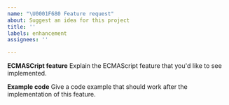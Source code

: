 ```yaml
---
name: "\U0001F680 Feature request"
about: Suggest an idea for this project
title: ''
labels: enhancement
assignees: ''

---
```


<!--
Thank you for adding a feature request to Boa! As this is an experimental JavaScript engine, there will probably be many ECMAScript features left to implement. In order to understand the feature request as best as possible, please fill the following template. Feel free to add or remove sections as needed.
-->

**ECMASCript feature**
Explain the ECMAScript feature that you'd like to see implemented.

<!-- E.g.:
I would like to see `switch` statement parsing and execution implemented. [ECMAScript specification][spec].

[spec]: https://www.ecma-international.org/ecma-262/10.0/index.html#sec-switch-statement
-->

**Example code**
Give a code example that should work after the implementation of this feature.

<!-- E.g.:
This code should now work and give the expected result:
```javascript
let a = "hello";
let b;
switch (a) {
    case 'hello':
        b = 'world';
        break;
    case 'world':
        b = 'hello';
        break;
    default:
        b = 'hello world';
}
b;
```
The expected output is `world`.
-->
